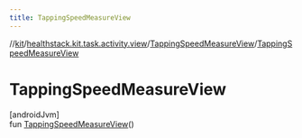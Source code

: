 ```yaml
---
title: TappingSpeedMeasureView
---
```

//[kit](../../../index.html)/[healthstack.kit.task.activity.view](../index.html)/[TappingSpeedMeasureView](index.html)/[TappingSpeedMeasureView](-tapping-speed-measure-view.html)



# TappingSpeedMeasureView



[androidJvm]\
fun [TappingSpeedMeasureView](-tapping-speed-measure-view.html)()




